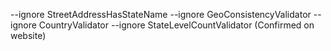 --ignore StreetAddressHasStateName --ignore GeoConsistencyValidator --ignore CountryValidator --ignore StateLevelCountValidator (Confirmed on website)
